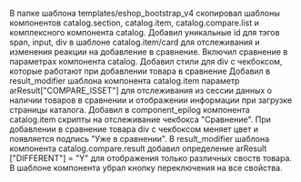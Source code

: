 В папке шаблона templates/eshop_bootstrap_v4 скопировал шаблоны компонентов catalog.section,  catalog.item, catalog.compare.list и комплексного компонента catalog.
Добавил уникальные id для тэгов span, input, div в шаблоне catalog.item/card для отслеживания и изменения реакции на добавление в сравнение.
Включил сравнение в параметрах компонента catalog.
Добавил стили для div с чекбоксом, которые работают при добавлении товара в сравнение
Добавил в result_modifier шаблона компонента catalog.item параметр arResult["COMPARE_ISSET"] для отслеживания из сессии данных о наличии товаров в сравнении и отображении информации при загрузке страницы каталога.
Добавил в component_epilog компонента catalog.item скрипты на отслеживание чекбокса "Сравнение". При добавлении в сравнение товара div с чекбоксом меняет цвет и появляется подпись "Уже в сравнении".
В result_modifier шаблона компонента catalog.compare.result добавил определение arResult ["DIFFERENT"] = "Y" для отображения только различных своств товара. В шаблоне компонента убрал кнопку переключения на все свойства.
